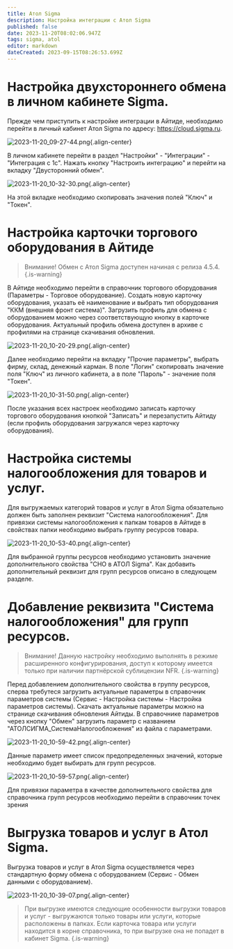 ```yaml
---
title: Атол Sigma
description: Настройка интеграции с Атол Sigma
published: false
date: 2023-11-20T08:02:06.947Z
tags: sigma, atol
editor: markdown
dateCreated: 2023-09-15T08:26:53.699Z
---
```


# Настройка двухстороннего обмена в личном кабинете Sigma.
Прежде чем приступить к настройке интеграции в Айтиде, необходимо перейти в личный кабинет Атол Sigma по адресу: https://cloud.sigma.ru.

![2023-11-20_09-27-44.png](/images/integrations/atolsigma/2023-11-20_09-27-44.png){.align-center}

В личном кабинете перейти в раздел "Настройки" - "Интеграции" - "Интеграция с 1с". Нажать кнопку "Настроить интеграцию" и перейти на вкладку "Двусторонний обмен".

![2023-11-20_10-32-30.png](/images/integrations/atolsigma/2023-11-20_10-32-30.png){.align-center}

На этой вкладке необходимо скопировать значения полей "Ключ" и "Токен".

# Настройка карточки торгового оборудования в Айтиде
> Внимание! Обмен с Атол Sigma доступен начиная с релиза 4.5.4.
{.is-warning}

В Айтиде необходимо перейти в справочник торгового оборудования (Параметры - Торговое оборудование). Создать новую карточку оборудования, указать её наименование и выбрать тип оборудования "ККМ (внешняя фронт система)".
Загрузить профиль для обмена с оборудованием можно через соответствующую кнопку в карточке оборудования. Актуальный профиль обмена доступен в архиве с профилями на странице скачивания обновления.

![2023-11-20_10-20-29.png](/images/integrations/atolsigma/2023-11-20_10-20-29.png){.align-center}

Далее необходимо перейти на вкладку "Прочие параметры", выбрать фирму, склад, денежный карман. В поле "Логин" скопировать значение поля "Ключ" из личного кабинета, а в поле "Пароль" - значение поля "Токен".

![2023-11-20_10-31-50.png](/images/integrations/atolsigma/2023-11-20_10-31-50.png){.align-center}

После указания всех настроек необходимо записать карточку торгового оборудования кнопкой "Записать" и перезапустить Айтиду (если профиль оборудования загружался через карточку оборудования).

# Настройка системы налогообложения для товаров и услуг.
Для выгружаемых категорий товаров и услуг в Атол Sigma обязательно должен быть заполнен реквизит "Система налогообложения". 
Для привязки системы налогообложения к папкам товаров в Айтиде в свойствах папки необходимо выбрать группу ресурсов товара. 

![2023-11-20_10-53-40.png](/images/integrations/atolsigma/2023-11-20_10-53-40.png){.align-center}

Для выбранной группы ресурсов необходимо установить значение дополнительного свойства "СНО в АТОЛ Sigma". Как добавить дополнительный реквизит для групп ресурсов описано в следующем разделе.

# Добавление реквизита "Система налогообложения" для групп ресурсов.

> Внимание! Данную настройку необходимо выполнять в режиме расширенного конфигурирования, доступ к которому имеется только при наличии партнёрской сублицензии NFR.
{.is-warning}


Перед добавлением дополнительного свойства в группу ресурсов, сперва требутеся загрузить актуальные параметры в справочник параметров системы (Сервис - Настройка системы - Настройка параметров системы). Скачать актуальные параметры можно на странице скачивания обновления Айтиды.
В справочнике параметров через кнопку "Обмен" загрузить параметр с названием "АТОЛСИГМА_СистемаНалогообложения" из файла с параметрами.

![2023-11-20_10-59-42.png](/images/integrations/atolsigma/2023-11-20_10-59-42.png){.align-center}

Данные параметр имеет список предопределенных значений, которые необходимо будет выбирать для групп ресурсов.

![2023-11-20_10-59-57.png](/images/integrations/atolsigma/2023-11-20_10-59-57.png){.align-center}

Для привязки параметра в качестве дополнительного свойства для справочника групп ресурсов необходимо перейти в справочник точек зрения 

# Выгрузка товаров и услуг в Атол Sigma.

Выгрузка товаров и услуг в Атол Sigma осуществляется через стандартную форму обмена с оборудованием (Сервис - Обмен данными с оборудованием).

![2023-11-20_10-39-07.png](/images/integrations/atolsigma/2023-11-20_10-39-07.png){.align-center}

> При выгрузке имеются следующие особенности выгрузки товаров и услуг - выгружаются только товары или услуги, которые расположены в папках. Если карточка товара или услуги находится в корне справочника, то при выгрузке она не попадет в кабинет Sigma.
{.is-warning}


